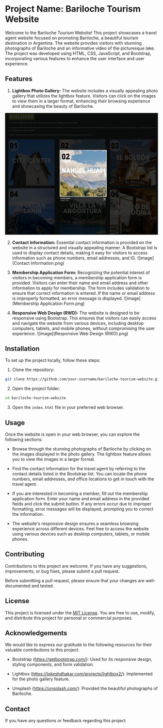 # Project Name: Bariloche Tourism Website

Welcome to the Bariloche Tourism Website! This project showcases a travel agent website focused on promoting Bariloche, a beautiful tourism destination in Argentina. The website provides visitors with stunning photographs of Bariloche and an informative video of the picturesque lake. The project was developed using HTML, CSS, JavaScript, and Bootstrap, incorporating various features to enhance the user interface and user experience.

## Features

1. **Lightbox Photo Gallery:** The website includes a visually appealing photo gallery that utilizes the lightbox feature. Visitors can click on the images to view them in a larger format, enhancing their browsing experience and showcasing the beauty of Bariloche.

![image](Lightbox.png)

2. **Contact Information:** Essential contact information is provided on the website in a structured and visually appealing manner. A Bootstrap list is used to display contact details, making it easy for visitors to access information such as phone numbers, email addresses, and IG.
![image](Contact Information.png)

3. **Membership Application Form:** Recognizing the potential interest of visitors in becoming members, a membership application form is provided. Visitors can enter their name and email address and other information to apply for membership. The form includes validation to ensure that correct information is entered. If the name or email address is improperly formatted, an error message is displayed.
![image](Membership Application Form.png)

4. **Responsive Web Design (RWD):** The website is designed to be responsive using Bootstrap. This ensures that visitors can easily access and navigate the website from various devices, including desktop computers, tablets, and mobile phones, without compromising the user experience.
![image](Responsive Web Design (RWD).png)

## Installation

To set up the project locally, follow these steps:

1. Clone the repository:

```bash
git clone https://github.com/your-username/bariloche-tourism-website.git
```

2. Open the project folder:

```bash
cd bariloche-tourism-website
```

3. Open the `index.html` file in your preferred web browser.

## Usage

Once the website is open in your web browser, you can explore the following sections:

- Browse through the stunning photographs of Bariloche by clicking on the images displayed in the photo gallery. The lightbox feature allows you to view the images in a larger format.

- Find the contact information for the travel agent by referring to the contact details listed in the Bootstrap list. You can locate the phone numbers, email addresses, and office locations to get in touch with the travel agent.

- If you are interested in becoming a member, fill out the membership application form. Enter your name and email address in the provided fields and click the submit button. If any errors occur due to improper formatting, error messages will be displayed, prompting you to correct the information.

- The website's responsive design ensures a seamless browsing experience across different devices. Feel free to access the website using various devices such as desktop computers, tablets, or mobile phones.

## Contributing

Contributions to this project are welcome. If you have any suggestions, improvements, or bug fixes, please submit a pull request. 

Before submitting a pull request, please ensure that your changes are well-documented and tested.

## License

This project is licensed under the [MIT License](LICENSE). You are free to use, modify, and distribute this project for personal or commercial purposes.

## Acknowledgements

We would like to express our gratitude to the following resources for their valuable contributions to this project:

- Bootstrap (https://getbootstrap.com/): Used for its responsive design, styling components, and form validation.

- Lightbox (https://lokeshdhakar.com/projects/lightbox2/): Implemented for the photo gallery feature.

- Unsplash (https://unsplash.com/): Provided the beautiful photographs of Bariloche.

## Contact

If you have any questions or feedback regarding this project
